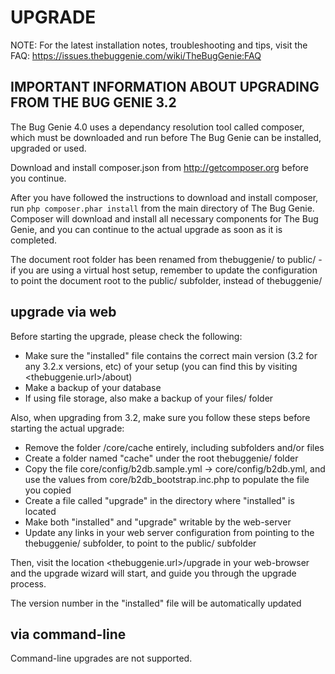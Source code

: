 UPGRADE
=======

NOTE: For the latest installation notes, troubleshooting and tips,
visit the FAQ: https://issues.thebuggenie.com/wiki/TheBugGenie:FAQ

IMPORTANT INFORMATION ABOUT UPGRADING FROM THE BUG GENIE 3.2
----------------------------------------------------------

The Bug Genie 4.0 uses a dependancy resolution tool called composer, which must
be downloaded and run before The Bug Genie can be installed, upgraded or used.

Download and install composer.json from http://getcomposer.org before you continue.

After you have followed the instructions to download and install composer, run
`php composer.phar install`
from the main directory of The Bug Genie. Composer will download and install
all necessary components for The Bug Genie, and you can continue to the actual
upgrade as soon as it is completed.

The document root folder has been renamed from thebuggenie/ to public/ - if you
are using a virtual host setup, remember to update the configuration to point
the document root to the public/ subfolder, instead of thebuggenie/


upgrade via web
---------------

Before starting the upgrade, please check the following:
* Make sure the "installed" file contains the correct main version (3.2 for any 3.2.x versions, etc) of your setup (you can find this by visiting <thebuggenie.url>/about)
* Make a backup of your database
* If using file storage, also make a backup of your files/ folder

Also, when upgrading from 3.2, make sure you follow these steps before starting the actual upgrade:
* Remove the folder /core/cache entirely, including subfolders and/or files
* Create a folder named "cache" under the root thebuggenie/ folder
* Copy the file core/config/b2db.sample.yml -> core/config/b2db.yml, and use the values from core/b2db_bootstrap.inc.php to populate the file you copied
* Create a file called "upgrade" in the directory where "installed" is located
* Make both "installed" and "upgrade" writable by the web-server
* Update any links in your web server configuration from pointing to the thebuggenie/ subfolder, to point to the public/ subfolder

Then, visit the location <thebuggenie.url>/upgrade in your web-browser and the
upgrade wizard will start, and guide you through the upgrade process.

The version number in the "installed" file will be automatically updated

via command-line
----------------

Command-line upgrades are not supported.